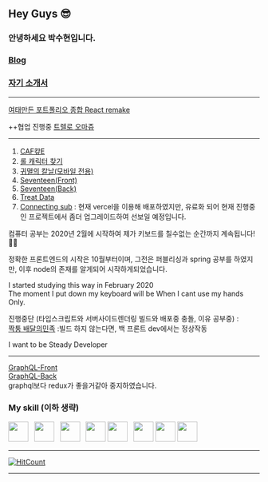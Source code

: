 ## Hey Guys 😎
### 안녕하세요 박수현입니다.
### [Blog](https://blog.naver.com/on10041004)
### [자기 소개서](https://suhyeonp.github.io/)

*****

 
[여태만든 포트폴리오 종합 React remake ](https://github.com/SuhyeonP/AllRemake.zip)

  ++협업 진행중 [트렐로 오마쥬](https://github.com/SuhyeonP/Trello)


*****

1. [CAF캎E](http://ahah12k.cafe24.com/jin/)
2. [롤 캐릭터 찾기](http://ahah12k.cafe24.com/ptp1)
3. [귀멸의 칼날(모바일 전용)](http://ahah12k.cafe24.com/ptp2/)
4. [Seventeen(Front)](http://honeyhyoni.shop/)
5. [Seventeen(Back)](http://api.honeyhyoni.shop/)
6. [Treat Data](http://data.honeyhyoni.shop/)
7. [Connecting sub](https://github.com/SuhyeonP/typescriptNext)
   : 현재 vercel을 이용해 배포하였지만, 유료화 되어 현재 진행중인 프로젝트에서 좀더 업그레이드하여 선보일 예정입니다.

컴퓨터 공부는 2020년 2월에 시작하여
제가 키보드를 칠수없는 순간까지 계속됩니다!🤩🤩

정확한 프론트엔드의 시작은 10월부터이며, 그전은 퍼블리싱과 spring 공부를 하였지만, 이후 node의 존재를 알게되어 시작하게되었습니다.

I started studying this way in February 2020   
The moment I put down my keyboard will be When I cant use my hands Only.

진행중단 (타입스크립트와 서버사이드렌더링 빌드와 배포중 충돌, 이유 공부중) :    
[짝퉁 배달의민족](https://github.com/SuhyeonP/Serverside-Type-Next)
:빌드 하지 않는다면, 백 프론트 dev에서는 정상작동

I want to be Steady Developer

*****
[GraphQL-Front](https://github.com/SuhyeonP/samdeok-front)    
[GraphQL-Back](https://github.com/SuhyeonP/Samdeok-Back/tree/all-modify)    
graphql보다 redux가 좋을거같아 중지하였습니다.



### My  skill (이하 생략)
<img src="https://upload.wikimedia.org/wikipedia/commons/thumb/9/99/Unofficial_JavaScript_logo_2.svg/1200px-Unofficial_JavaScript_logo_2.svg.png" width="40px" height="40px"></img>
&nbsp;
<img src="https://img1.daumcdn.net/thumb/R800x0/?scode=mtistory2&fname=https%3A%2F%2Ft1.daumcdn.net%2Fcfile%2Ftistory%2F2652D04357C6D9AC29" width="40px" height="40px"></img>
&nbsp;
<img src="https://upload.wikimedia.org/wikipedia/commons/thumb/4/4c/Typescript_logo_2020.svg/512px-Typescript_logo_2020.svg.png" width="40px" height="40px"></img>
&nbsp;
<img src="https://cdn.iconscout.com/icon/free/png-512/redux-283024.png" width="40px" height="40px"/>
<img src="https://camo.githubusercontent.com/d56c0afde95d98e734851d4bde65162ab84f934271c2f10c862ebca90f9017f0/68747470733a2f2f6d69726f2e6d656469756d2e636f6d2f6d61782f3235372f312a67477a526d554b4e4f435f58376b6c466a546b3845412e706e67" width="40px" height="40px"></img>
&nbsp;
<img src="https://seonhyeokjun.github.io/images/spring.png" width="40px" height="40px"></img>
<img src="https://i2.wp.com/blog.logrocket.com/wp-content/uploads/2020/02/introducing-create-next-app.jpeg?fit=730%2C486&ssl=1" width="40px" height="40px"></img>
<img src="https://camo.githubusercontent.com/e130051fab0a0c6ca301b708534c9e25bb91426f9a8c1117e24f06dc961b450e/68747470733a2f2f6c616b75653131392e6769746875622e696f2f696d672f736b696c6c732f6d7973716c2e706e67" width="40px" height="40px"/>
*****

[![HitCount](http://hits.dwyl.com/SuhyeonP/https://githubcom/SuhyeonP/SuhyeonP.svg)](http://hits.dwyl.com/SuhyeonP/https://githubcom/SuhyeonP/SuhyeonP)

*****

